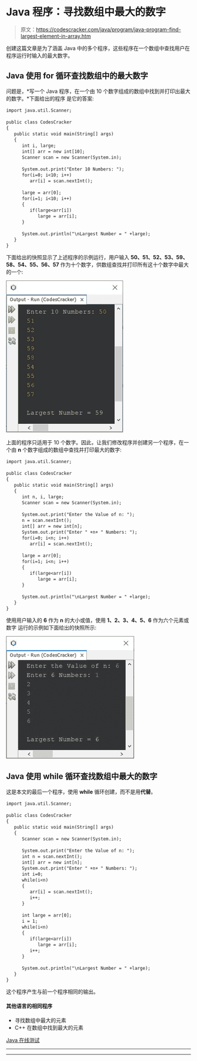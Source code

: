 # Java 程序：寻找数组中最大的数字

> 原文：<https://codescracker.com/java/program/java-program-find-largest-element-in-array.htm>

创建这篇文章是为了涵盖 Java 中的多个程序，这些程序在一个数组中查找用户在程序运行时输入的最大数字。

## Java 使用 for 循环查找数组中的最大数字

问题是，*写一个 Java 程序，在一个由 10 个数字组成的数组中找到并打印出最大的数字。*下面给出的程序 是它的答案:

```
import java.util.Scanner;

public class CodesCracker
{
   public static void main(String[] args)
   {
      int i, large;
      int[] arr = new int[10];
      Scanner scan = new Scanner(System.in);

      System.out.print("Enter 10 Numbers: ");
      for(i=0; i<10; i++)
         arr[i] = scan.nextInt();

      large = arr[0];
      for(i=1; i<10; i++)
      {
         if(large<arr[i])
            large = arr[i];
      }

      System.out.println("\nLargest Number = " +large);
   }
}
```

下面给出的快照显示了上述程序的示例运行，用户输入 **50、51、52、53、59、58、54、55、56、57** 作为十个数字，供数组查找并打印所有这十个数字中最大的一个:

![java find largest number in array](img/299ee0a16ce7b3016aa25d89c66bfdb5.png)

上面的程序只适用于 10 个数字。因此，让我们修改程序并创建另一个程序，在一个由 **n** 个数字组成的数组中查找并打印最大的数字:

```
import java.util.Scanner;

public class CodesCracker
{
   public static void main(String[] args)
   {
      int n, i, large;
      Scanner scan = new Scanner(System.in);

      System.out.print("Enter the Value of n: ");
      n = scan.nextInt();
      int[] arr = new int[n];
      System.out.print("Enter " +n+ " Numbers: ");
      for(i=0; i<n; i++)
         arr[i] = scan.nextInt();

      large = arr[0];
      for(i=1; i<n; i++)
      {
         if(large<arr[i])
            large = arr[i];
      }

      System.out.println("\nLargest Number = " +large);
   }
}
```

使用用户输入的 **6** 作为 **n** 的大小或值，使用 **1、2、3、4、5、6** 作为六个元素或数字 运行的示例如下面给出的快照所示:

![find largest number in array java](img/39e1a3cc053177b3cb28c6d55dc45dba.png)

## Java 使用 while 循环查找数组中最大的数字

这是本文的最后一个程序，使用 **while** 循环创建，而不是用**代替**。

```
import java.util.Scanner;

public class CodesCracker
{
   public static void main(String[] args)
   {
      Scanner scan = new Scanner(System.in);

      System.out.print("Enter the Value of n: ");
      int n = scan.nextInt();
      int[] arr = new int[n];
      System.out.print("Enter " +n+ " Numbers: ");
      int i=0;
      while(i<n)
      {
         arr[i] = scan.nextInt();
         i++;
      }

      int large = arr[0];
      i = 1;
      while(i<n)
      {
         if(large<arr[i])
            large = arr[i];
         i++;
      }

      System.out.println("\nLargest Number = " +large);
   }
}
```

这个程序产生与前一个程序相同的输出。

#### 其他语言的相同程序

*   寻找数组中最大的元素
*   C++ 在数组中找到最大的元素

[Java 在线测试](/exam/showtest.php?subid=1)

* * *

* * *